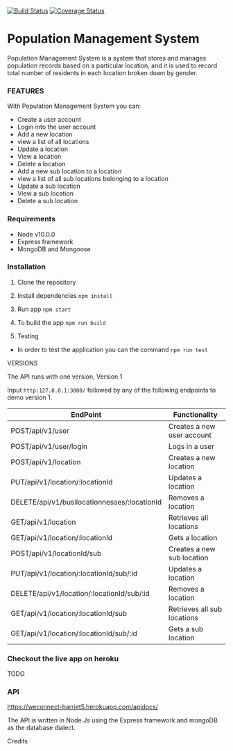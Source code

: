 [![Build Status](https://travis-ci.org/hariclerry/population-mgt-sys-api.svg?branch=master)](https://travis-ci.org/hariclerry/population-mgt-sys-api)
[![Coverage Status](https://coveralls.io/repos/github/hariclerry/population-mgt-sys-api/badge.svg?branch=master&service=github)](https://coveralls.io/github/hariclerry/population-mgt-sys-api?branch=master)

# Population Management System

 Population Management System is a system that stores and manages population records based on a particular location, and it is used to record total number of residents in each location broken down by gender.


### FEATURES

With Population Management System you can:
* Create a user account
* Login into the user account
* Add a new location
* view a list of all locations
* Update a location
* View a location
* Delete a location
* Add a new sub location to a location
* view a list of all sub locations belonging to a location
* Update a sub location
* View a sub location
* Delete a sub location

### Requirements
* Node v10.0.0
* Express framework
* MongoDB and Mongoose

### Installation

1. Clone the repository

2. Install dependencies
  ```npm install```

3. Run app
 ```npm start```

4. To build the app
 ```npm run build```

5. Testing

* In order to test the application you can the command
```npm run test``` 

VERSIONS

The API runs with one version, Version 1 

Input `http:127.0.0.1:3000/` followed by any of the following endpoints to demo version 1.

|EndPoint|Functionality|
|---------|------------|
|POST/api/v1/user|Creates a new user account|
|POST/api/v1/user/login|Logs in a user|
|POST/api/v1/location|Creates a new location|
|PUT/api/v1/location/:locationId|Updates a location|
|DELETE/api/v1/busilocationnesses/:locationId|Removes a location|
|GET/api/v1/location|Retrieves all locations|
|GET/api/v1/location/:locationId|Gets a location|
|POST/api/v1/locationId/sub|Creates a new sub location|
|PUT/api/v1/location/:locationId/sub/:id|Updates a location|
|DELETE/api/v1/location/:locationId/sub/:id|Removes a location|
|GET/api/v1/location/:locationId/sub|Retrieves all sub locations|
|GET/api/v1/location/:locationId/sub/:id|Gets a sub location|

### Checkout the live app on heroku
TODO

### API
https://weconnect-harriet5.herokuapp.com/apidocs/

The API is written in Node.Js using the Express framework and mongoDB as the database dialect.

Credits

[Harriet]: https://github.com/hariclerry
